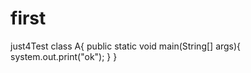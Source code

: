 # first
just4Test
class A{
  public static void main(String[] args){
    system.out.print("ok");
  }
}
